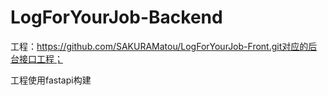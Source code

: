 # LogForYourJob-Backend

工程：https://github.com/SAKURAMatou/LogForYourJob-Front.git对应的后台接口工程；

工程使用fastapi构建

